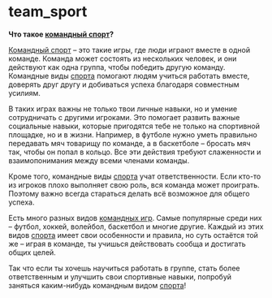 # team_sport

**Что такое [командный спорт](./team_sport.md)?**

[Командный спорт](./team_sport.md) – это такие игры, где люди играют вместе в одной команде. Команда может состоять из нескольких человек, и они действуют как одна группа, чтобы победить другую команду. Командные виды [спорта](./sport.md) помогают людям учиться работать вместе, доверять друг другу и добиваться успеха благодаря совместным усилиям.

В таких играх важны не только твои личные навыки, но и умение сотрудничать с другими игроками. Это помогает развить важные социальные навыки, которые пригодятся тебе не только на спортивной площадке, но и в жизни. Например, в футболе нужно уметь правильно передавать мяч товарищу по команде, а в баскетболе – бросать мяч так, чтобы он попал в кольцо. Все эти действия требуют слаженности и взаимопонимания между всеми членами команды.

Кроме того, командные виды [спорта](./sport.md) учат ответственности. Если кто-то из игроков плохо выполняет свою роль, вся команда может проиграть. Поэтому важно всегда стараться делать всё возможное для общего успеха.

Есть много разных видов [командных игр](./ball_game.md). Самые популярные среди них – футбол, хоккей, волейбол, баскетбол и многие другие. Каждый из этих видов [спорта](./sport.md) имеет свои особенности и правила, но суть остаётся той же – играя в команде, ты учишься действовать сообща и достигать общих целей.

Так что если ты хочешь научиться работать в группе, стать более ответственным и улучшить свои спортивные навыки, попробуй заняться каким-нибудь командным видом [спорта](./sport.md)!